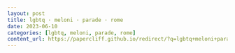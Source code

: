 ```yaml
---
layout: post
title: lgbtq · meloni · parade · rome
date: 2023-06-10
categories: [lgbtq, meloni, parade, rome]
content_url: https://papercliff.github.io/redirect/?q=lgbtq+meloni+parade+rome&tbs=cdr:1,cd_min:6/9/2023,cd_max:6/11/2023
---
```

